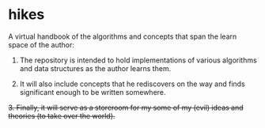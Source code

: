 # hikes
A virtual handbook of the algorithms and concepts that span the learn space of the author:

1. The repository is intended to hold implementations of various algorithms and data structures as the author learns them.

2. It will also include concepts that he rediscovers on the way and finds significant enough to be written somewhere.

~~3. Finally, it will serve as a storeroom for my some of my (evil) ideas and theories (to take over the world).~~
